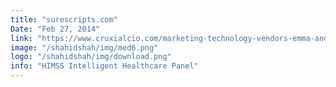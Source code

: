 ```yaml
---
title: "surescripts.com"
Date: "Feb 27, 2014"
link: "https://www.cruxialcio.com/marketing-technology-vendors-emma-and-emarsys-arrive-in-australia-to-deliver-their-products-and-services-to-its-mid-market/"
image: "/shahidshah/img/med6.png"
logo: "/shahidshah/img/download.png"
info: "HIMSS Intelligent Healthcare Panel"
---
```



